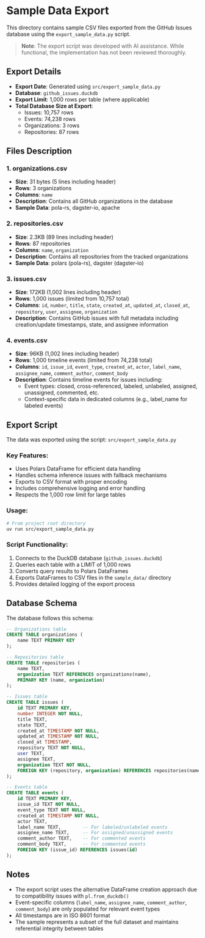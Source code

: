 # Sample Data Export

This directory contains sample CSV files exported from the GitHub Issues database using the `export_sample_data.py` script.

> **Note**: The export script was developed with AI assistance. While functional, the implementation has not been reviewed thoroughly.

## Export Details

- **Export Date**: Generated using `src/export_sample_data.py`
- **Database**: `github_issues.duckdb`
- **Export Limit**: 1,000 rows per table (where applicable)
- **Total Database Size at Export**:
  - Issues: 10,757 rows
  - Events: 74,238 rows
  - Organizations: 3 rows
  - Repositories: 87 rows

## Files Description

### 1. organizations.csv

- **Size**: 31 bytes (5 lines including header)
- **Rows**: 3 organizations
- **Columns**: `name`
- **Description**: Contains all GitHub organizations in the database
- **Sample Data**: pola-rs, dagster-io, apache

### 2. repositories.csv

- **Size**: 2.3KB (89 lines including header)
- **Rows**: 87 repositories
- **Columns**: `name`, `organization`
- **Description**: Contains all repositories from the tracked organizations
- **Sample Data**: polars (pola-rs), dagster (dagster-io)

### 3. issues.csv

- **Size**: 172KB (1,002 lines including header)
- **Rows**: 1,000 issues (limited from 10,757 total)
- **Columns**: `id`, `number`, `title`, `state`, `created_at`, `updated_at`, `closed_at`, `repository`, `user`, `assignee`, `organization`
- **Description**: Contains GitHub issues with full metadata including creation/update timestamps, state, and assignee information

### 4. events.csv

- **Size**: 96KB (1,002 lines including header)
- **Rows**: 1,000 timeline events (limited from 74,238 total)
- **Columns**: `id`, `issue_id`, `event_type`, `created_at`, `actor`, `label_name`, `assignee_name`, `comment_author`, `comment_body`
- **Description**: Contains timeline events for issues including:
  - Event types: closed, cross-referenced, labeled, unlabeled, assigned, unassigned, commented, etc.
  - Context-specific data in dedicated columns (e.g., label_name for labeled events)

## Export Script

The data was exported using the script: `src/export_sample_data.py`

### Key Features:

- Uses Polars DataFrame for efficient data handling
- Handles schema inference issues with fallback mechanisms
- Exports to CSV format with proper encoding
- Includes comprehensive logging and error handling
- Respects the 1,000 row limit for large tables

### Usage:

```bash
# From project root directory
uv run src/export_sample_data.py
```

### Script Functionality:

1. Connects to the DuckDB database (`github_issues.duckdb`)
2. Queries each table with a LIMIT of 1,000 rows
3. Converts query results to Polars DataFrames
4. Exports DataFrames to CSV files in the `sample_data/` directory
5. Provides detailed logging of the export process

## Database Schema

The database follows this schema:

```sql
-- Organizations table
CREATE TABLE organizations (
    name TEXT PRIMARY KEY
);

-- Repositories table
CREATE TABLE repositories (
    name TEXT,
    organization TEXT REFERENCES organizations(name),
    PRIMARY KEY (name, organization)
);

-- Issues table
CREATE TABLE issues (
    id TEXT PRIMARY KEY,
    number INTEGER NOT NULL,
    title TEXT,
    state TEXT,
    created_at TIMESTAMP NOT NULL,
    updated_at TIMESTAMP NOT NULL,
    closed_at TIMESTAMP,
    repository TEXT NOT NULL,
    user TEXT,
    assignee TEXT,
    organization TEXT NOT NULL,
    FOREIGN KEY (repository, organization) REFERENCES repositories(name, organization)
);

-- Events table
CREATE TABLE events (
    id TEXT PRIMARY KEY,
    issue_id TEXT NOT NULL,
    event_type TEXT NOT NULL,
    created_at TIMESTAMP NOT NULL,
    actor TEXT,
    label_name TEXT,        -- For labeled/unlabeled events
    assignee_name TEXT,     -- For assigned/unassigned events
    comment_author TEXT,    -- For commented events
    comment_body TEXT,      -- For commented events
    FOREIGN KEY (issue_id) REFERENCES issues(id)
);
```

## Notes

- The export script uses the alternative DataFrame creation approach due to compatibility issues with `pl.from_duckdb()`
- Event-specific columns (`label_name`, `assignee_name`, `comment_author`, `comment_body`) are only populated for relevant event types
- All timestamps are in ISO 8601 format
- The sample represents a subset of the full dataset and maintains referential integrity between tables
